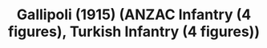 ---
layout: product
title: "Gallipoli (1915)   (ANZAC Infantry (4 figures), Turkish Infantry (4 figures))"
price: "TBA" 
desc: "N/A"
img_path: "/assets/img/ICM DS3501.webp"
brand: "N/A"
available: false
special_offer: false
new: false
soon: false
cat: "010000"
subcat: "013600"
subsubcat: "0N/A"
sifra: "ICM DS3501"
popular: false
---